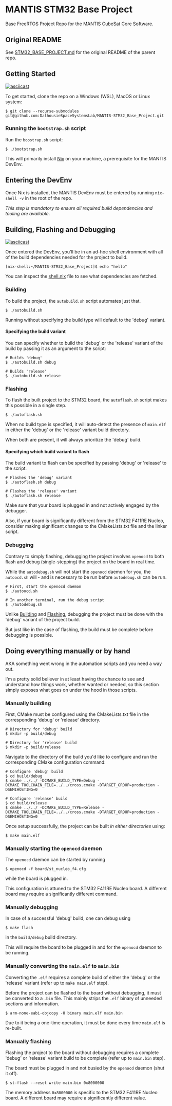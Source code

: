 # MANTIS STM32 Base Project
Base FreeRTOS Project Repo for the MANTIS CubeSat Core Software.

## Original README
See [STM32_BASE_PROJECT.md](/STM32_BASE_PROJECT.md) for the original README of the parent repo.

## Getting Started
[![asciicast](https://asciinema.org/a/3joAE3Vwq7VRttVVMTL99VcCw.svg)](https://asciinema.org/a/3joAE3Vwq7VRttVVMTL99VcCw)

To get started, clone the repo on a Windows (WSL), MacOS or Linux system:

```
$ git clone --recurse-submodules git@github.com:DalhousieSpaceSystemsLab/MANTIS-STM32_Base_Project.git 
```

### Running the `bootstrap.sh` script
Run the `boostrap.sh` script:

```
$ ./bootstrap.sh
```

This will primarily install [Nix](https://nix.dev/) on your machine, a prerequisite for the MANTIS DevEnv.

## Entering the DevEnv
Once Nix is installed, the MANTIS DevEnv must be entered by running `nix-shell -v` in the root of the repo. 

_This step is mandatory to ensure all required build dependencies and tooling are available_.

## Building, Flashing and Debugging
[![asciicast](https://asciinema.org/a/YH4V1O19sdZQZ0O16xgigFbwG.svg)](https://asciinema.org/a/YH4V1O19sdZQZ0O16xgigFbwG)

Once entered the DevEnv, you'll be in an ad-hoc shell environment with all of the build dependencies needed for the project to build.

```
[nix-shell:~/MANTIS-STM32_Base_Project]$ echo "hello"
```

You can inspect the [shell.nix](/shell.nix) file to see what dependencies are fetched.

### Building
To build the project, the `autobuild.sh` script automates just that.

```
$ ./autobuild.sh
```
Running without specifying the build type will default to the 'debug' variant.

#### Specifying the build variant
You can specify whether to build the 'debug' or the 'release' variant of the build by passing it as an argument to the script:

```
# Builds 'debug'
$ ./autobuild.sh debug

# Builds 'release'
$ ./autobuild.sh release
```

### Flashing
To flash the built project to the STM32 board, the `autoflash.sh` script makes this possible in a single step.

```
$ ./autoflash.sh
```

When no build type is specified, it will auto-detect the presence of `main.elf` in either the 'debug' or the 'release' variant build directory. 

When both are present, it will always prioritize the 'debug' build.

#### Specifying which build variant to flash
The build variant to flash can be specified by passing 'debug' or 'release' to the script.

```
# Flashes the 'debug' variant
$ ./autoflash.sh debug

# Flashes the 'release' variant
$ ./autoflash.sh release
```

Make sure that your board is plugged in and not actively engaged by the debugger.

Also, if your board is significantly different from the STM32 F411RE Nucleo, consider making significant changes to the CMakeLists.txt file and the linker script.

### Debugging
Contrary to simply flashing, debugging the project involves `openocd` to both flash and debug (single-stepping) the project on the board in real time.

While the `autodebug.sh` will not start the `openocd` daemon for you, the `autoocd.sh` will - and is necessary to be run before `autodebug.sh` can be run.

```
# First, start the openocd daemon
$ ./autoocd.sh

# In another terminal, run the debug script
$ ./autodebug.sh
```

Unlike [Building](#Building) and [Flashing](#Flashing), debugging the project must be done with the 'debug' variant of the project build. 

But just like in the case of flashing, the build must be complete before debugging is possible.

## Doing everything manually or by hand
AKA something went wrong in the automation scripts and you need a way out.

I'm a pretty solid believer in at least having the chance to see and understand how things work, whether wanted or needed, so this section simply exposes what goes on under the hood in those scripts.

### Manually building
First, CMake must be configured using the CMakeLists.txt file in the corresponding 'debug' or 'release' directory.

```
# Directory for 'debug' build
$ mkdir -p build/debug

# Directory for 'release' build
$ mkdir -p build/release
```

Navigate to the directory of the build you'd like to configure and run the corresponding CMake configuration command:

```
# Configure 'debug' build
$ cd build/debug
$ cmake ../../ -DCMAKE_BUILD_TYPE=Debug -DCMAKE_TOOLCHAIN_FILE=../../cross.cmake -DTARGET_GROUP=production -DSEMIHOSTING=0

# Configure 'release' build
$ cd build/release
$ cmake ../../ -DCMAKE_BUILD_TYPE=Release -DCMAKE_TOOLCHAIN_FILE=../../cross.cmake -DTARGET_GROUP=production -DSEMIHOSTING=0
```

Once setup successfully, the project can be built _in either directories_ using:
```
$ make main.elf
```

### Manually starting the `openocd` daemon
The `openocd` daemon can be started by running
```
$ openocd -f board/st_nucleo_f4.cfg
```
while the board is plugged in.

This configuration is attuned to the STM32 F411RE Nucleo board. A different board may require a significantly different command.

### Manually debugging
In case of a successful 'debug' build, one can debug using
```
$ make flash
```
in the `build/debug` build directory.

This will require the board to be plugged in and for the `openocd` daemon to be running.

### Manually converting the `main.elf` to `main.bin`
Converting the `.elf` requires a complete build of either the 'debug' or the 'release' variant (refer up to `make main.elf` step).

Before the project can be flashed to the board without debugging, it must be converted to a `.bin` file. This mainly strips the `.elf` binary of unneeded sections and information.

```
$ arm-none-eabi-objcopy -O binary main.elf main.bin
```

Due to it being a one-time operation, it must be done every time `main.elf` is re-built.

### Manually flashing
Flashing the project to the board without debugging requires a complete 'debug' or 'release' variant build to be complete (refer up to `main.bin` step).

The board must be plugged in and not busied by the `openocd` daemon (shut it off).

```
$ st-flash --reset write main.bin 0x8000000
```

The memory address `0x8000000` is specific to the STM32 F411RE Nucleo board. A different board may require a significantly different value.
